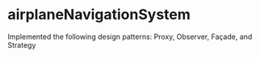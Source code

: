 # airplaneNavigationSystem
Implemented the following design patterns:  Proxy, Observer, Façade, and Strategy 
